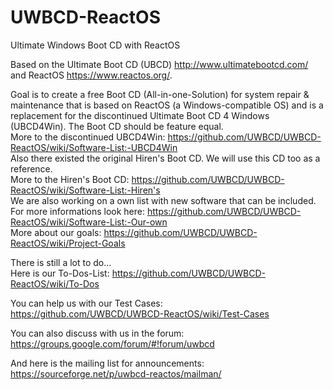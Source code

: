 # UWBCD-ReactOS
Ultimate Windows Boot CD with ReactOS

Based on the Ultimate Boot CD (UBCD) http://www.ultimatebootcd.com/ and ReactOS https://www.reactos.org/.

Goal is to create a free Boot CD (All-in-one-Solution) for system repair & maintenance that is based on ReactOS (a Windows-compatible OS) and is a replacement for the discontinued Ultimate Boot CD 4 Windows (UBCD4Win). The Boot CD should be feature equal.  
More to the discontinued UBCD4Win: https://github.com/UWBCD/UWBCD-ReactOS/wiki/Software-List:-UBCD4Win  
Also there existed the original Hiren's Boot CD. We will use this CD too as a reference.  
More to the Hiren's Boot CD: https://github.com/UWBCD/UWBCD-ReactOS/wiki/Software-List:-Hiren's  
We are also working on a own list with new software that can be included.  
For more informations look here: https://github.com/UWBCD/UWBCD-ReactOS/wiki/Software-List:-Our-own  
More about our goals: https://github.com/UWBCD/UWBCD-ReactOS/wiki/Project-Goals  

There is still a lot to do...  
Here is our To-Dos-List: https://github.com/UWBCD/UWBCD-ReactOS/wiki/To-Dos  

You can help us with our Test Cases:  
https://github.com/UWBCD/UWBCD-ReactOS/wiki/Test-Cases  

You can also discuss with us in the forum:  
https://groups.google.com/forum/#!forum/uwbcd  

And here is the mailing list for announcements:  
https://sourceforge.net/p/uwbcd-reactos/mailman/  
